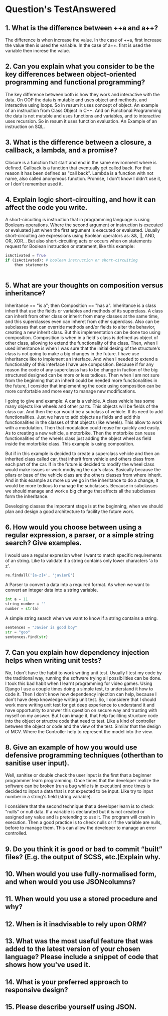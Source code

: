 Question's TestAnswered
=====

## 1. What is the difference between ++a and a++?
The difference is when increase the value.
In the case of ++a, first increase the value then is used the variable.
In the case of a++. first is used the variable then increse the value.


## 2. Can you explain what you consider to be the key differences between object-oriented programming and functional programming?
The key difference between both is how they work and interactive with the data. 
On OOP the data is mutable and uses object and methods, and interactive using loops. So in resum it uses concept of object. An example of an instruction from Class Object in C++.
And on Functional Programming the data is not mutable and uses functions and variables, and to interactive uses recursion. So in resum it uses function evaluation. An Example of an instruction on SQL.

## 3. What is the difference between a closure, a callback, a lambda, and a promise?
Closure is a function that start and end in the same environment where is defined.
Callback is a function that eventually get called back. For that reason it has been defined as "call back".
Lambda is a function with not name, also called anonymous function.
Promise, I don't know I didn't use it, or I don't remember used it.

## 4. Explain logic short-circuiting, and how it can affect the code you write.
A short-circuiting is instruction that in programming language is using Booleans operations.
Where the second argument or instruction is executed or evaluated just when the first argument is executed or evaluated.
Usually short-circuiting are expressions using Boolean operators as: &&, ||, AND, OR, XOR...
But also short-circuiting acts or occurs when on statements request for Boolean instruction or statement, like this example:

```python
isActivated = True
if (isActivated): # boolean instruction or short-circuiting
    then statements
    
```

## 5. What are your thoughts on composition versus inheritance?
Inheritance == "is a"; then Composition == "has a".
Inheritance is a class inherit that use the fields or variables and methods of its superclass. A class
can inherit from other class or inherit from many classes at the same time, and this superclasses even can inheret from
other superclass. Also can be subclasses that can override methods and/or fields to alter the behavior, creating a new inherit class. But this implementation can be done too using composition.
Composition is when in a field's class is defined as object of other class, allowing to extend the functionality of the class. 
Then, when I used inheritance is when I was sure that the initial desing of the structure's class is not going to make a big changes in the future. I have use inheritance like to implement an interface. And when I needed to extend a functionality of this interface I have use composition. Because if for any reason the code of any superclasss has to be change in fuction of the big structured designed can be more or less tedious. Then when I am not sure from the beginning that an inherit could be needed more functionalities in the future, I consider that implementing the code using composition can be more confortable and more easy to manage new modifications.

I going to give and example:
A car is a vehicle. A class vehicle has some many objects like wheels and other parts. This objects will be fields of the class car. And then the car would be a subclass of vehicle. If its need to add functionalities. Just we have to add objects as fields and add this functionalities in the classes of that objects (like wheels).
This allow to work with a modulation. Then that modulation could reuse for quickly and easily. As to creating a new vehicle, a motorbike. Then the motorbike can reuse functionalities of the wheels class just adding the object wheel as field inside the motorbike class. This example is using composition.

But if in this example is decided to create a superclass vehicle and then an inherited class called car, that inherit from vehicle and others class from each part of the car. If in the future is decided to modify the wheel class would make issues or work modiying the car's class. Basically because the pilars or base of the vehicle class are the others classes from where inherit. And in this example as more up we go in the inheritance to do a change, it would be more tedious to manage the subclasses. Because in subclasses we should manage and work a big change that affects all the subclasses form the inheritance.

Developing classes the important stage is at the beginning, when we should plan and design a good architecture to facility the future work.

## 6. How would you choose between using a regular expression, a parser, or a simple string search? Give examples.
I would use a regular expresion when I want to match specific requirements of an string. Like to validate if a string contains only lower characters 'a to z'.

```python
re.findall('[a-z]+', 'javierE')
```

A Parser to convert a data into a required format. As when we want to convert an integer data into a string variable.

```python
int a = 11
string number = ''
number = str(a)
```

A simple string search when we want to know if a string contains a string.

```python
sentences = "Javier is good boy"
str = "goo"
sentences.find(str)
```

## 7. Can you explain how dependency injection helps when writing unit tests?
No, I don't have the habit to work writing unit test. Usually I test my code by the traditional way, running the software trying all possibilities can be done. I took this bad habit when I learnt programming for video games. Using Django I use a couple times doing a simple test, to understand it how to code it. Then I don't know how dependency injection can help, because I don't have deep knowledge writing unit test. So, I considere that I should work more writing unit test for get deep experience to understand it and have opportunity to answer this question on secure way and trusting with myself on my answer.
But I can image it, that help faciliting structure code into the object or structre code that need to test. Like a kind of controller between the object or code and the view of the test. Similar that the design of MCV. Where the Controller help to represent the model into the view.

## 8. Give an example of how you would use defensive programming techniques (otherthan to sanitise user input).
Well, sanitise or double check the user input is the first that a beginner programmer learn programming. Once times that the developer realize the software can be broken (run a bug while is in execution) once times is decided to input a data that is not expected to be input. Like try to input number in a string's field (string variable).

I considere that the second technique that a developer learn is to check "nulls" or null data. If a variable is declarated but it is not created or assigned any value and is pretending to use it. The program will crash in execution.
Then a good practice is to check nulls or if the variable are nulls, before to manage them.
This can allow the developer to manage an error controlled.

## 9. Do you think it is good or bad to commit “built” files? (E.g. the output of SCSS, etc.)Explain why.

## 10. When would you use fully-normalised form, and when would you use JSONcolumns?

## 11. When would you use a stored procedure and why?

## 12. When is it inadvisable to rely upon ORM?

## 13. What was the most useful feature that was added to the latest version of your chosen language? Please include a snippet of code that shows how you've used it.

## 14. What is your preferred approach to responsive design?

## 15. Please describe yourself using JSON.




